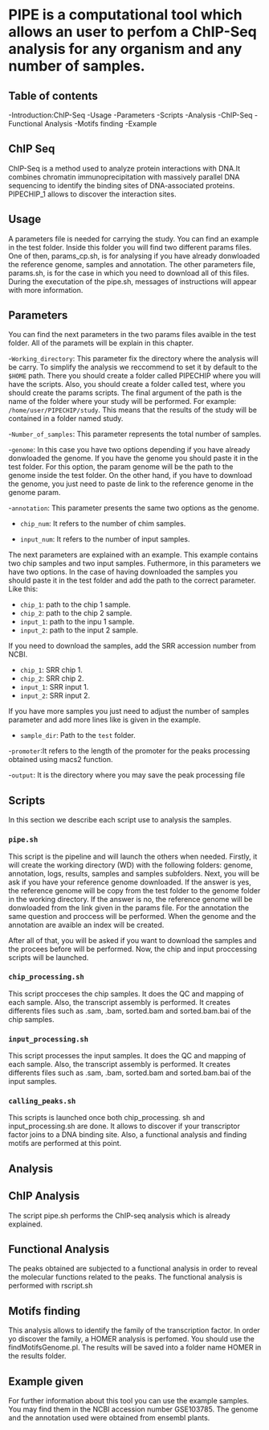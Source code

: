 # PIPE is a computational tool which allows an user to perfom a ChIP-Seq analysis for any organism and any number of samples.

## Table of contents
-Introduction:ChIP-Seq
-Usage
-Parameters
-Scripts
-Analysis
 -ChIP-Seq
 -Functional Analysis
 -Motifs finding
-Example

## ChIP Seq

ChIP-Seq is a method used to analyze protein interactions with DNA.It combines chromatin immunoprecipitation with massively parallel DNA 
sequencing to identify the binding sites of DNA-associated proteins. PIPECHIP_1 allows to discover the interaction sites. 

## Usage

A parameters file is needed for carrying the study. You can find an example in the test folder. Inside this folder you will find two
different params files. One of then, params_cp.sh, is for analysing if you have already donwloaded the reference genome, samples
and annotation. The other parameters file, params.sh, is for the case in which you need to download all of this files.  
During the executation of the pipe.sh, messages of instructions will appear with more information. 

## Parameters

You can find the next parameters in the two params files avaible in the test folder. All of the paramets will be explain in this chapter.  

-`Working_directory`: This parameter fix the directory where the analysis will be carry. To simplify the analysis we reccommend to set it by
default to the `$HOME` path. There you should create a folder called PIPECHIP where you will have the scripts. Also, you should create a 
folder called test, where you should create the params scripts. The final argument of the path is the name of the folder where your study
will be performed. For example: `/home/user/PIPECHIP/study`. This means that the results of the study will be contained in a folder named
study.     

-`Number_of_samples`: This parameter represents the total number of samples. 

-`genome`: In this case you have two options depending if you have already donwloaded the genome. If you have the genome you should paste it
in the test folder. For this option, the param genome will be the path to the genome inside the test folder. 
On the other hand, if you have to download the genome, you just need to paste de link to the reference genome in the genome param. 

-`annotation`: This parameter presents the same two options as the genome.  

- `chip_num`: It refers to the number of chim samples.

- `input_num`: It refers to the number of input samples.

The next parameters are explained with an example. This example contains two chip samples and two input samples. Futhermore, in this 
parameters we have two options. 
In the case of having downloaded the samples you should paste it in the test folder and add the path to the correct parameter. Like this:
  - `chip_1`:  path to the chip 1 sample.
  - `chip_2`:  path to the chip 2 sample.
  - `input_1`: path to the inpu 1 sample.
  - `input_2`: path to the input 2 sample.

If you need to download the samples, add the SRR accession number from NCBI. 
  - `chip_1`: SRR chip 1.
  - `chip_2`: SRR chip 2.
  - `input_1`: SRR input 1.
  - `input_2`: SRR input 2.

If you have more samples you just need to adjust the number of samples parameter and add more lines like is given in the example.

- `sample_dir`: Path to the `test` folder.

-`promoter`:It refers to the length of the promoter for the peaks processing obtained using macs2 function. 

-`output`: It is the directory where you may save the peak processing file

## Scripts

In this section we describe each script use to analysis the samples. 

### `pipe.sh`
This script is the pipeline and will launch the others when needed. Firstly, it will create the working directory (WD) with the following
folders: genome, annotation, logs, results, samples and samples subfolders. Next, you will be ask if you have your reference genome 
downloaded. If the answer is yes, the reference genome will be copy from the test folder to the genome folder in the working directory. 
If the answer is no, the reference genome will be donwloaded from the link given in the params file. 
For the annotation the same question and proccess will be performed. 
When the genome and the annotation are avaible an index will be created.  

After all of that, you will be asked if you want to download the samples and the procees before will be performed. Now, the chip and input
proccessing scripts will be launched.  

### `chip_processing.sh`

This script procceses the chip samples. It does the QC and mapping of each sample. Also, the transcript assembly is performed. 
It creates differents files such as .sam, .bam, sorted.bam and sorted.bam.bai of the chip samples.

### `input_processing.sh`
This script processes the input samples. It does the QC and mapping of each sample. Also, the transcript assembly is performed.
It creates differents files such as .sam, .bam, sorted.bam and sorted.bam.bai of the input samples.

### `calling_peaks.sh`

This scripts is launched once both chip_processing. sh and input_processing.sh are done.
It allows to discover if your transcriptor factor joins to a DNA binding site.
Also, a functional analysis and finding motifs are performed at this point. 

## Analysis
## ChIP Analysis

The script pipe.sh performs the ChIP-seq analysis which is already explained. 

## Functional Analysis

The peaks obtained are subjected to a functional analysis in order to reveal the molecular functions related to the peaks. 
The functional analysis is performed with rscript.sh

## Motifs finding

This analysis allows to identify the family of the transcription factor. In order yo discover the family, a HOMER analysis is perfomed. 
You should use the findMotifsGenome.pl. The results will be saved into a folder name HOMER in the results folder. 

## Example given

For further information about this tool you can use the example samples. You may find them in the NCBI accession number GSE103785.
The genome and the annotation used were obtained from ensembl plants.

